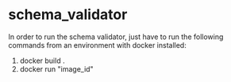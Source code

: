 # schema_validator

In order to run the schema validator, just have to run the following commands from an environment with docker installed:
1. docker build . 
2. docker run "image_id"
